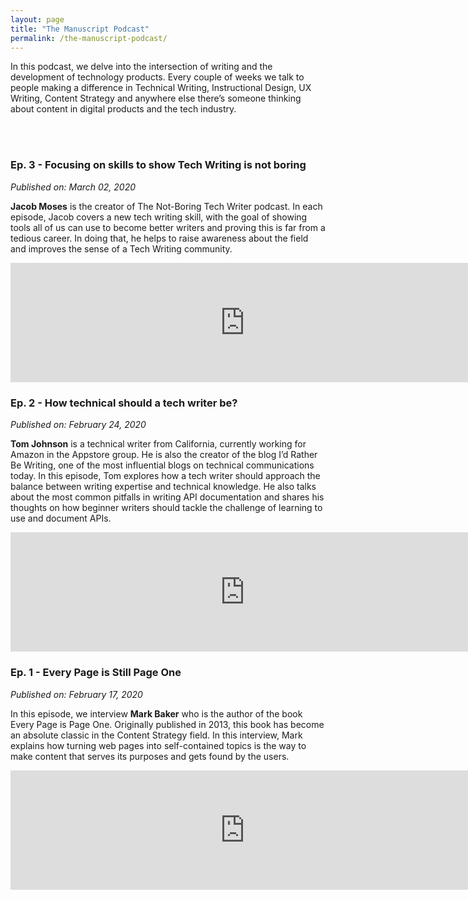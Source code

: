 ```yaml
---
layout: page
title: "The Manuscript Podcast"
permalink: /the-manuscript-podcast/
---
```


In this podcast, we delve into the intersection of writing and the development of technology products. Every couple of weeks we talk to people making a difference in Technical Writing, Instructional Design, UX Writing, Content Strategy and anywhere else there’s someone thinking about content in digital products and the tech industry.

<br><br>

### Ep. 3 - Focusing on skills to show Tech Writing is not boring
_Published on: March 02, 2020_

**Jacob Moses** is the creator of The Not-Boring Tech Writer podcast. In each episode, Jacob covers a new tech writing skill, with the goal of showing tools all of us can use to become better writers and proving this is far from a tedious career. In doing that, he helps to raise awareness about the field and improves the sense of a Tech Writing community.

<iframe src="https://anchor.fm/themanuscript/embed/episodes/Every-Page-is-Still-Page-One-eb76fq" height="191.25px" width="750px" frameborder="0" scrolling="no"></iframe>


### Ep. 2 - How technical should a tech writer be?
_Published on: February 24, 2020_

**Tom Johnson** is a technical writer from California, currently working for Amazon in the Appstore group. He is also the creator of the blog I’d Rather Be Writing, one of the most influential blogs on technical communications today. In this episode, Tom explores how a tech writer should approach the balance between writing expertise and technical knowledge. He also talks about the most common pitfalls in writing API documentation and shares his thoughts on how beginner writers should tackle the challenge of learning to use and document APIs.

<iframe src="https://anchor.fm/themanuscript/embed/episodes/How-technical-should-a-tech-writer-be-eb6njl" height="191.25px" width="750px" frameborder="0" scrolling="no"></iframe>


### Ep. 1 - Every Page is Still Page One
_Published on: February 17, 2020_

In this episode, we interview **Mark Baker** who is the author of the book Every Page is Page One. Originally published in 2013, this book has become an absolute classic in the Content Strategy field. In this interview, Mark explains how turning web pages into self-contained topics is the way to make content that serves its purposes and gets found by the users.

<iframe src="https://anchor.fm/themanuscript/embed/episodes/Focusing-on-skills-to-show-Tech-Writing-is-not-boring-eb6tsv" height="191.25px" width="750px" frameborder="0" scrolling="no"></iframe>

